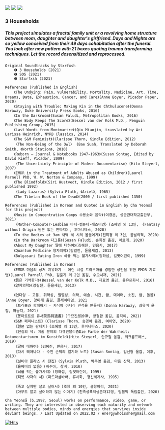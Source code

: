 
<img src="https://user-images.githubusercontent.com/90887934/155982567-31eb7e00-b33b-455b-a9db-b4615f157fc0.png">
<img src="https://user-images.githubusercontent.com/90887934/155981356-40457187-8938-440c-ba32-b4ec7eb4e881.png">
<img src="https://user-images.githubusercontent.com/90887934/155981167-5903938e-f8cc-4a69-96ff-b628001557b6.png">

### 3 Households

##### This project simulates a fractal family unit or a revolving home structure between mom, daughter and daughter's girlfriend. Days and Nights are so yellow conceived from their 49 days cohabitation after the funeral. You look after new pattern with 21 boxes quoting trauma transforming techniques. Let the record desensitized and reprocessed.

```
Original Soundtracks by Stxrfxsh
    ❶ 3 Households (2021)
    ❷ SOS (2021)
    ❸ Stxrfxsh (2021)
```

```
References (Published in English)
    《The Undying: Pain, Vulnerability, Mortality, Medicine, Art, Time, Dreams, Data, Exhaustion, Cancer, and Care》(Anne Boyer, Picador Paper, 2020)
    《Staying with Trouble: Making Kin in the Chthulucene》(Donna Haraway, Duke University Press Books, 2016) 
    《In the Darkroom》(Susan Faludi, Metropolitan Books, 2016)
    《The Body Keeps The Score》(Bessel van der Kolk M.D., Penguin Publishing Group, 2015)
    《Last Words from Montmartre》(Qiu Miaojin, translated by Ari Larissa Heinrich, NYRB Classics, 2014)
    《The S&M Feminist》(Clarisse Thorn, Kindle Edition, 2012)
    〈The Non-Being of the Owl〉 (Bae Suah, Translated by Deborah Smith, 《North Station》, 2010)
    《Reborn ― Journal & Notebooks 1947~1963》(Susan Sontag, Edited by David Rieff, Picador, 2009)
    〈The Uncertainty Principle of Modern Documentarism〉(Hito Steyerl, 2007)
    《EMDR in the Treatment of Adults Abused as Children》(Laurel Parnell PhD, W. W. Norton & Company, 1999) 
    《The Blindfold》(Siri Hustvedt, Kindle Edition, 2012 / first published 1992)
    〈Lady Lazarus〉(Sylvia Plath, 《Ariel》, 1965)
    《The Tibetan Book of the Dead》(2000 / first published 1350)

References (Published in Korean and Quoted in English by Cha Yeonså for this project)
    《Music in Concentration Camps 수용소와 음악》(이경분, 성균관대학교출판부, 2021)
    〈Mother-Computer-Lesbian 마더-컴퓨터-레즈비언〉(조혜영 외 13인, 《Fantasy without Origin 원본 없는 판타지》, 후마니타스, 2020)
    《To the Bodies at 3am 새벽 세 시의 몸들에게》(전희경 외 3인, 봄날의책, 2020)
    《In the Darkroom 다크룸》(Susan Faludi, 손희정 옮김, 아르테, 2020)
    《About My Daughter 딸에 대하여》(김혜진, 민음사, 2017)
    《Quantum Medicine 양자의학》(강길전, 돋을새김, 2013) 
    《Bulgasari Eating Iron 쇠를 먹는 불가사리》(정하섭, 길벗어린이, 1999)
```

```
References (Published in Korean)
    《EMDR 마음의 상처 치유하기 - 어린 시절 트라우마를 경험한 성인을 위한 EMDR 치료법》(Laurel Parnell PhD, 김준기 외 2인 옮김, 수오서재, 2021) 
    《몸은 기억한다》(Bessel van der Kolk M.D., 제효영 옮김, 을유문화사, 2016)
    《양자의학》(강길전, 돋을새김, 2013) 
    
    《언다잉 - 고통, 취약성, 필멸성, 의학, 예술, 시간, 꿈, 데이터, 소진, 암, 돌봄》(Anne Boyer, 양미래 옮김, 플레이타임, 2021
    《트러블과 함께하기 - 자식이 아니라 친척을 만들자》(Donna Haraway, 최유미 옮김, 마농지, 2021) 
    《몽마르트르 유서蒙馬特遺書》(구묘진邱妙津, 방철환 옮김, 움직씨, 2021)
    《S&M 페미니스트》(Clarisse Thorn, 송경아 옮김, 여이연, 2020)
    《원본 없는 판타지》(조혜영 외 13인, 후마니타스, 2020)
    《진실의 색: 미술 분야의 다큐멘탈리즘Die Farbe der Wahrheit: Dokumentarismen im Kunstfeld》(Hito Steyerl, 안규철 옮김, 워크룸프레스, 2019)
    《딸에 대하여》(김혜진, 민음사, 2017)
    《다시 태어나다 - 수전 손택의 일기와 노트》(Susan Sontag, 김선형 옮김, 이후, 2013) 
    《실비아 플라스 시 전집》(Sylvia Plath, 박주영 옮김, 마음 산책, 2013)
    《올빼미의 없음》(배수아, 창비, 2010)
    《쇠를 먹는 불가사리》(정하섭, 길벗어린이, 1999)
    《티벳 사자의 서》(파드마삼바바, 류시화, 정신세계사, 1995)
    
    《죽고 싶지만 살고 싶어서》(조제 외 10인, 글항아리, 2021)
    《아무도 알고 싶어하지 않는 이야기》(친족성폭력생존자12명, 텀블벅 독립출판, 2020)
```

`Cha Yeonså (b.1997, Seoul) works on performance, video, game, or writing. They are interested in observing each maturity and network between multiple bodies, minds and energies that survives inside deviant beings. / Last Updated on 2022.02 / energywhoisshe@gmail.com`

[![Hits](https://hits.seeyoufarm.com/api/count/incr/badge.svg?url=https%3A%2F%2Fgithub.com%2Fenergywhoisshe%2F3&count_bg=%23555555&title_bg=%23555555&icon=&icon_color=%23FFFFFF&title=3&edge_flat=false)](https://hits.seeyoufarm.com)
